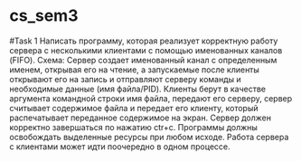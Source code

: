 # cs_sem3

#Task 1
Написать программу, которая реализует корректную работу сервера с несколькими клиентами с помощью именованных каналов (FIFO).
Схема:
Сервер создает именованный канал с определенным именем, открывая его на чтение, а запускаемые после клиенты открывают его на запись и отправляют серверу команды и необходимые данные (имя файла/PID). Клиенты берут в качестве аргумента командной строки имя файла, передают его серверу, сервер считывает содержимое файла и передает его клиенту, который распечатывает переданное содержимое на экран. Сервер должен корректно завершаться по нажатию ctr+c.
Программы должны освобождать выделенные ресурсы при любом исходе. Работа сервера с клиентами может идти поочередно в одном процессе.

